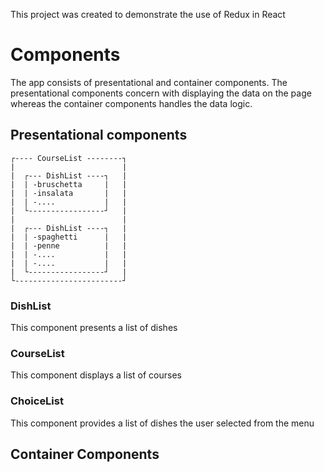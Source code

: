 This project was created to demonstrate the use of Redux in React

# Components

The app consists of presentational and container components. The presentational components concern with displaying the data on the page whereas the container components handles the data logic.

## Presentational components

  `┌---- CourseList --------┐`                                                              
  `|                        |`           
  `|  ┌--- DishList ----┐   |`         
  `|  | -bruschetta     |   |`              
  `|  | -insalata       |   |`      
  `|  | -....           |   |`    
  `|  └-----------------┘   |`      
  `|                        |`       
  `|  ┌--- DishList ----┐   |`      
  `|  | -spaghetti      |   |`      
  `|  | -penne          |   |`      
  `|  | -....           |   |`      
  `|  | -....           |   |`      
  `|  └-----------------┘   |`     
  `└------------------------┘`    


### DishList

This component presents a list of dishes

### CourseList

This component displays a list of courses

### ChoiceList

This component provides a list of dishes the user selected from the menu

## Container Components

